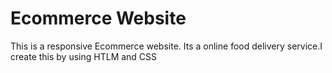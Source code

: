 # Ecommerce Website
 This is a responsive Ecommerce website. Its a online food delivery service.I create this by using HTLM and CSS
